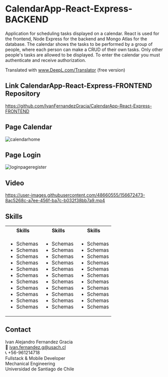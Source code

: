 # CalendarApp-React-Express-BACKEND
Application for scheduling tasks displayed on a calendar. 
React is used for the frontend, Node Express for the backend and Mongo Atlas for the database. The calendar shows the tasks to be performed by a group of people, where each person can make a CRUD of their own tasks. Only other people's tasks are allowed to be displayed. To enter the calendar you must authenticate and receive authorization. 

Translated with www.DeepL.com/Translator (free version)
## Link CalendarApp-React-Express-FRONTEND Repository
https://github.com/IvanFernandezGracia/CalendarApp-React-Express-FRONTEND

## Page Calendar
![calendarhome](https://user-images.githubusercontent.com/48660555/156672606-3cd11d26-a04b-4f4c-9a2d-ec05b3e0ea38.PNG)

## Page Login
![loginpageregister](https://user-images.githubusercontent.com/48660555/156672600-f0794409-0301-48a5-92f1-dc470241a003.png)

## Video
https://user-images.githubusercontent.com/48660555/156672473-8ac5268c-a7ee-456f-ba7c-b032f38bb7a9.mp4



<!-- Tech -->
## Skills
<table>
  <tbody>
    <tr>
      <th align="center">Skills</th>
      <th align="center">Skills</th>      
      <th align="center">Skills</th>      
    </tr>
        <td>
        <ul>
          <li>Schemas</li>
          <li>Schemas</li>
          <li>Schemas</li>
          <li>Schemas</li>
          <li>Schemas</li>
          <li>Schemas</li>
          <li>Schemas</li>
          <li>Schemas</li>
          <li>Schemas</li>
          <li>Schemas</li>
          <li>Schemas</li>
        </ul>
      </td>    
        <td>
        <ul>
          <li>Schemas</li>
          <li>Schemas</li>
          <li>Schemas</li>
          <li>Schemas</li>
          <li>Schemas</li>
          <li>Schemas</li>
          <li>Schemas</li>
          <li>Schemas</li>
          <li>Schemas</li>
          <li>Schemas</li>
          <li>Schemas</li>
        </ul>
      </td>
        <td>
        <ul>
          <li>Schemas</li>
          <li>Schemas</li>
          <li>Schemas</li>
          <li>Schemas</li>
          <li>Schemas</li>
          <li>Schemas</li>
          <li>Schemas</li>
          <li>Schemas</li>
          <li>Schemas</li>
          <li>Schemas</li>
          <li>Schemas</li>
        </ul>
      </td>
  </tbody>
</table>


<!-- CONTACT -->
## Contact
Ivan Alejandro Fernandez Gracia  
:email: ivan.fernandez.g@usach.cl  
:telephone_receiver: +56-961214718  
Fullstack & Mobile Developer  
Mechanical Engineering  
Universidad de Santiago de Chile
